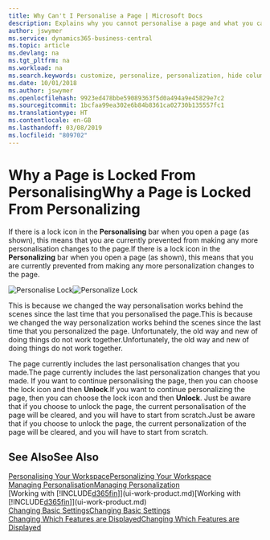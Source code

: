 ```yaml
---
title: Why Can't I Personalise a Page | Microsoft Docs
description: Explains why you cannot personalise a page and what you can do to unlock it so you can personalise it.
author: jswymer
ms.service: dynamics365-business-central
ms.topic: article
ms.devlang: na
ms.tgt_pltfrm: na
ms.workload: na
ms.search.keywords: customize, personalize, personalization, hide columns, remove fields, move fields
ms.date: 10/01/2018
ms.author: jswymer
ms.openlocfilehash: 9923ed478bbe59089363f5d0a494a9e45829e7c2
ms.sourcegitcommit: 1bcfaa99ea302e6b84b8361ca02730b135557fc1
ms.translationtype: HT
ms.contentlocale: en-GB
ms.lasthandoff: 03/08/2019
ms.locfileid: "809702"
---
```

# <a name="why-a-page-is-locked-from-personalizing"></a><span data-ttu-id="809e6-103">Why a Page is Locked From Personalising</span><span class="sxs-lookup"><span data-stu-id="809e6-103">Why a Page is Locked From Personalizing</span></span>
<span data-ttu-id="809e6-104">If there is a lock icon in the **Personalising** bar when you open a page (as shown), this means that you are currently prevented from making any more personalisation changes to the page.</span><span class="sxs-lookup"><span data-stu-id="809e6-104">If there is a lock icon in the **Personalizing** bar when you open a page (as shown), this means that you are currently prevented from making any more personalization changes to the page.</span></span>

<span data-ttu-id="809e6-105">![Personalise Lock](media/personalization-locked.png "Personalise lock")</span><span class="sxs-lookup"><span data-stu-id="809e6-105">![Personalize Lock](media/personalization-locked.png "Personalize lock")</span></span>

<span data-ttu-id="809e6-106">This is because we changed the way personalisation works behind the scenes since the last time that you personalised the page.</span><span class="sxs-lookup"><span data-stu-id="809e6-106">This is because we changed the way personalization works behind the scenes since the last time that you personalized the page.</span></span> <span data-ttu-id="809e6-107">Unfortunately, the old way and new of doing things do not work together.</span><span class="sxs-lookup"><span data-stu-id="809e6-107">Unfortunately, the old way and new of doing things do not work together.</span></span>

<span data-ttu-id="809e6-108">The page currently includes the last personalisation changes that you made.</span><span class="sxs-lookup"><span data-stu-id="809e6-108">The page currently includes the last personalization changes that you made.</span></span> <span data-ttu-id="809e6-109">If you want to continue personalising the page, then you can choose the lock icon and then **Unlock**.</span><span class="sxs-lookup"><span data-stu-id="809e6-109">If you want to continue personalizing the page, then you can choose the lock icon and then **Unlock**.</span></span> <span data-ttu-id="809e6-110">Just be aware that if you choose to unlock the page, the current personalisation of the page will be cleared, and you will have to start from scratch.</span><span class="sxs-lookup"><span data-stu-id="809e6-110">Just be aware that if you choose to unlock the page, the current personalization of the page will be cleared, and you will have to start from scratch.</span></span>


## <a name="see-also"></a><span data-ttu-id="809e6-111">See Also</span><span class="sxs-lookup"><span data-stu-id="809e6-111">See Also</span></span>
[<span data-ttu-id="809e6-112">Personalising Your Workspace</span><span class="sxs-lookup"><span data-stu-id="809e6-112">Personalizing Your Workspace</span></span>](ui-personalization-manage.md)  
[<span data-ttu-id="809e6-113">Managing Personalisation</span><span class="sxs-lookup"><span data-stu-id="809e6-113">Managing Personalization</span></span>](ui-personalization-manage.md)  
<span data-ttu-id="809e6-114">[Working with [!INCLUDE[d365fin](includes/d365fin_md.md)]](ui-work-product.md)</span><span class="sxs-lookup"><span data-stu-id="809e6-114">[Working with [!INCLUDE[d365fin](includes/d365fin_md.md)]](ui-work-product.md)</span></span>  
[<span data-ttu-id="809e6-115">Changing Basic Settings</span><span class="sxs-lookup"><span data-stu-id="809e6-115">Changing Basic Settings</span></span>](ui-change-basic-settings.md)  
[<span data-ttu-id="809e6-116">Changing Which Features are Displayed</span><span class="sxs-lookup"><span data-stu-id="809e6-116">Changing Which Features are Displayed</span></span>](ui-experiences.md)  
